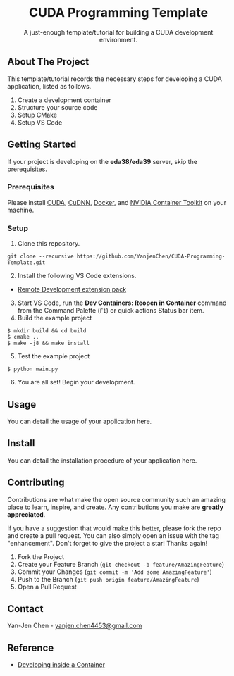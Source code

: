 <!-- PROJECT LOGO -->
<br />
<div align="center">

<h1 align="center">CUDA Programming Template</h1>

  <p align="center">
    A just-enough template/tutorial for building a CUDA development environment.
  </p>
</div>


## About The Project

This template/tutorial records the necessary steps for developing a CUDA application, listed as follows.

1. Create a development container
2. Structure your source code
3. Setup CMake
4. Setup VS Code



## Getting Started

If your project is developing on the **eda38/eda39** server, skip the prerequisites.



### Prerequisites

Please install [CUDA](https://developer.nvidia.com/CUDA-TOOLKIT-ARCHIVE), [CuDNN](https://developer.nvidia.com/rdp/cudnn-archive), [Docker](https://www.docker.com/), and [NVIDIA Container Toolkit](https://docs.nvidia.com/datacenter/cloud-native/container-toolkit/latest/install-guide.html) on your machine.


### Setup

1. Clone this repository.
```shell
git clone --recursive https://github.com/YanjenChen/CUDA-Programming-Template.git
```
2. Install the following VS Code extensions.
  * [Remote Development extension pack](https://marketplace.visualstudio.com/items?itemName=ms-vscode-remote.vscode-remote-extensionpack)
3. Start VS Code, run the **Dev Containers: Reopen in Container** command from the Command Palette (`F1`) or quick actions Status bar item.
4. Build the example project
```shell
$ mkdir build && cd build
$ cmake ..
$ make -j8 && make install
```
5. Test the example project
```shell
$ python main.py
```
6. You are all set! Begin your development.



## Usage

You can detail the usage of your application here.



## Install

You can detail the installation procedure of your application here.



## Contributing

Contributions are what make the open source community such an amazing place to learn, inspire, and create. Any contributions you make are **greatly appreciated**.

If you have a suggestion that would make this better, please fork the repo and create a pull request. You can also simply open an issue with the tag "enhancement".
Don't forget to give the project a star! Thanks again!

1. Fork the Project
2. Create your Feature Branch (`git checkout -b feature/AmazingFeature`)
3. Commit your Changes (`git commit -m 'Add some AmazingFeature'`)
4. Push to the Branch (`git push origin feature/AmazingFeature`)
5. Open a Pull Request



## Contact

Yan-Jen Chen - yanjen.chen4453@gmail.com



## Reference

* [Developing inside a Container](https://code.visualstudio.com/docs/devcontainers/containers)
